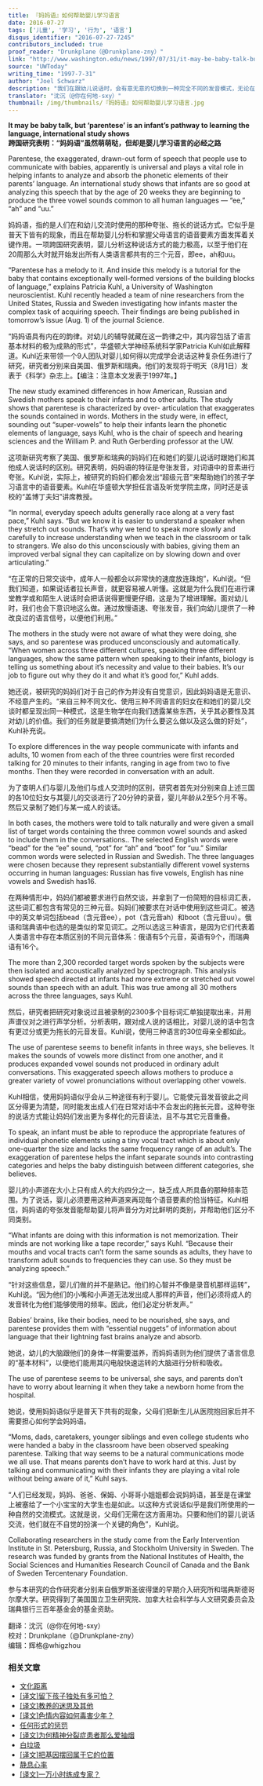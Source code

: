 ```yaml
---
title: 『妈妈语』如何帮助婴儿学习语言
date: 2016-07-27
tags: ['儿童', '学习', '行为', '语言']
disqus_identifier: "2016-07-27-7245"
contributors_included: true
proof_reader: "Drunkplane（@Drunkplane-zny）"
link: "http://www.washington.edu/news/1997/07/31/it-may-be-baby-talk-but-parentese-is-an-infants-pathway-to-learning-the-language-international-study-shows/"
source: "UWToday"
writing_time: "1997-7-31"
author: "Joel Schwarz"
description: "我们在跟幼儿说话时，会有意无意的切换到一种完全不同的发音模式，无论在语速、声调、口型、用词等方面，都和成人间对话有着极大差异，乍看起来，这似乎只是婴儿的柔弱可爱所引发的一种情绪反应，可实际上，语音模式这一转换有着特定而精致的功能。"
translator: "沈沉（@你在何地-sxy）"
thumbnail: /img/thumbnails/『妈妈语』如何帮助婴儿学习语言.jpg
---
```


**It may be baby talk, but ‘parentese’ is an infant’s pathway to learning the language, international study shows**  
**跨国研究表明：“妈妈语”虽然萌萌哒，但却是婴儿学习语言的必经之路**

Parentese, the exaggerated, drawn-out form of speech that people use to communicate with babies, apparently is universal and plays a vital role in helping infants to analyze and absorb the phonetic elements of their parents’ language. An international study shows that infants are so good at analyzing this speech that by the age of 20 weeks they are beginning to produce the three vowel sounds common to all human languages — “ee,” “ah” and “uu.”

妈妈语，指的是人们在和幼儿交流时使用的那种夸张、拖长的说话方式。它似乎是普天下皆有的现象，而且在帮助婴儿分析和掌握父母语言的语音要素方面发挥着关键作用。一项跨国研究表明，婴儿分析这种说话方式的能力极高，以至于他们在20周那么大时就开始发出所有人类语言都共有的三个元音，即ee，ah和uu。

“Parentese has a melody to it. And inside this melody is a tutorial for the baby that contains exceptionally well-formed versions of the building blocks of language,” explains Patricia Kuhl, a University of Washington neuroscientist. Kuhl recently headed a team of nine researchers from the United States, Russia and Sweden investigating how infants master the complex task of acquiring speech. Their findings are being published in tomorrow’s issue (Aug. 1) of the journal Science.

“妈妈语具有内在的韵律。对幼儿的辅导就藏在这一韵律之中，其内容包括了语言基本材料的极为成熟的形式”，华盛顿大学神经系统科学家Patricia Kuhl如此解释道。Kuhl近来带领一个9人团队对婴儿如何得以完成学会说话这种复杂任务进行了研究，研究者分别来自美国、俄罗斯和瑞典。他们的发现将于明天（8月1日）发表于《科学》杂志上。【编注：注意本文发表于1997年。】

The new study examined differences in how American, Russian and Swedish mothers speak to their infants and to other adults. The study shows that parentese is characterized by over- articulation that exaggerates the sounds contained in words. Mothers in the study were, in effect, sounding out “super-vowels” to help their infants learn the phonetic elements of language, says Kuhl, who is the chair of speech and hearing sciences and the William P. and Ruth Gerberding professor at the UW.

这项新研究考察了美国、俄罗斯和瑞典的妈妈们在和她们的婴儿说话时跟她们和其他成人说话时的区别。研究表明，妈妈语的特征是夸张发音，对词语中的音素进行夸张。Kuhl说，实际上，被研究的妈妈们都会发出“超级元音”来帮助她们的孩子学习语言中的语音要素。Kuhl在华盛顿大学担任言语及听觉学院主席，同时还是该校的“盖博丁夫妇”讲席教授。

“In normal, everyday speech adults generally race along at a very fast pace,” Kuhl says. “But we know it is easier to understand a speaker when they stretch out sounds. That’s why we tend to speak more slowly and carefully to increase understanding when we teach in the classroom or talk to strangers. We also do this unconsciously with babies, giving them an improved verbal signal they can capitalize on by slowing down and over articulating.”

“在正常的日常交谈中，成年人一般都会以非常快的速度放连珠炮”，Kuhl说。“但我们知道，如果说话者拉长声音，就更容易被人听懂。这就是为什么我们在进行课堂教学或和陌生人说话时会把话说得更慢更仔细，这是为了增进理解。面对幼儿时，我们也会下意识地这么做。通过放慢语速、夸张发音，我们向幼儿提供了一种改良过的语言信号，以便他们利用。”

The mothers in the study were not aware of what they were doing, she says, and so parentese was produced unconsciously and automatically. “When women across three different cultures, speaking three different languages, show the same pattern when speaking to their infants, biology is telling us something about it’s necessity and value to their babies. It’s our job to figure out why they do it and what it’s good for,” Kuhl adds.

她还说，被研究的妈妈们对于自己的作为并没有自觉意识，因此妈妈语是无意识、不经意产生的。“来自三种不同文化、使用三种不同语言的妇女在和她们的婴儿交谈时都呈现出同一种模式，这是生物学在向我们透露某些东西，关乎其必要性及其对幼儿的价值。我们的任务就是要搞清她们为什么要这么做以及这么做的好处”，Kuhl补充说。

To explore differences in the way people communicate with infants and adults, 10 women from each of the three countries were first recorded talking for 20 minutes to their infants, ranging in age from two to five months. Then they were recorded in conversation with an adult.

为了查明人们与婴儿及他们与成人交流时的区别，研究者首先对分别来自上述三国的各10位妇女与其婴儿的交谈进行了20分钟的录音，婴儿年龄从2至5个月不等。然后又录制了她们与某一成人的谈话。

In both cases, the mothers were told to talk naturally and were given a small list of target words containing the three common vowel sounds and asked to include them in the conversations.. The selected English words were “bead” for the “ee” sound, “pot” for “ah” and “boot” for “uu.” Similar common words were selected in Russian and Swedish. The three languages were chosen because they represent substantially different vowel systems occurring in human languages: Russian has five vowels, English has nine vowels and Swedish has16.

在两种情形中，妈妈们都被要求进行自然交谈，并拿到了一份简短的目标词汇表，这些词汇都包含有常见的三种元音。妈妈们被要求在对话中使用到这些词汇。被选中的英文单词包括bead（含元音ee），pot（含元音ah）和boot（含元音uu）。俄语和瑞典语中也选的是类似的常见词汇。之所以选这三种语言，是因为它们代表着人类语言中存在本质区别的不同元音体系：俄语有5个元音，英语有9个，而瑞典语有16个。

The more than 2,300 recorded target words spoken by the subjects were then isolated and acoustically analyzed by spectrograph. This analysis showed speech directed at infants had more extreme or stretched out vowel sounds than speech with an adult. This was true among all 30 mothers across the three languages, says Kuhl.

然后，研究者把研究对象说过且被录制的2300多个目标词汇单独提取出来，并用声谱仪对之进行声学分析。分析表明，跟对成人说的话相比，对婴儿说的话中包含有更过分或更为拖长的元音发音。Kuhl说，使用三种语言的30位母亲全都如此。

The use of parentese seems to benefit infants in three ways, she believes. It makes the sounds of vowels more distinct from one another, and it produces expanded vowel sounds not produced in ordinary adult conversations. This exaggerated speech allows mothers to produce a greater variety of vowel pronunciations without overlapping other vowels.

Kuhl相信，使用妈妈语似乎会从三种途径有利于婴儿。它能使元音发音彼此之间区分得更为清楚，同时能发出成人们在日常对话中不会发出的拖长元音。这种夸张的说话方式能让妈妈们发出更为多样化的元音读法，且不与其它元音重叠。

To speak, an infant must be able to reproduce the appropriate features of individual phonetic elements using a tiny vocal tract which is about only one-quarter the size and lacks the same frequency range of an adult’s. The exaggeration of parentese helps the infant separate sounds into contrasting categories and helps the baby distinguish between different categories, she believes.

婴儿的小声道在大小上只有成人的大约四分之一，缺乏成人所具备的那种频率范围。为了说话，婴儿必须要用这种声道来再现每个语音要素的恰当特征。Kuhl相信，妈妈语的夸张发音能帮助婴儿将声音分为对比鲜明的类别，并帮助他们区分不同类别。

“What infants are doing with this information is not memorization. Their minds are not working like a tape recorder,” says Kuhl. “Because their mouths and vocal tracts can’t form the same sounds as adults, they have to transform adult sounds to frequencies they can use. So they must be analyzing speech.”

“针对这些信息，婴儿们做的并不是熟记。他们的心智并不像是录音机那样运转”，Kuhl说。“因为他们的小嘴和小声道无法发出成人那样的声音，他们必须将成人的发音转化为他们能够使用的频率。因此，他们必定分析发声。”

Babies’ brains, like their bodies, need to be nourished, she says, and parentese provides them with “essential nuggets” of information about language that their lightning fast brains analyze and absorb.

她说，幼儿的大脑跟他们的身体一样需要滋养，而妈妈语则为他们提供了语言信息的“基本材料”，以便他们能用其闪电般快速运转的大脑进行分析和吸收。

The use of parentese seems to be universal, she says, and parents don’t have to worry about learning it when they take a newborn home from the hospital.

她说，使用妈妈语似乎是普天下共有的现象，父母们把新生儿从医院抱回家后并不需要担心如何学会妈妈语。

“Moms, dads, caretakers, younger siblings and even college students who were handed a baby in the classroom have been observed speaking parentese. Talking that way seems to be a natural communications mode we all use. That means parents don’t have to work hard at this. Just by talking and communicating with their infants they are playing a vital role without being aware of it,” Kuhl says.

“人们已经发现，妈妈、爸爸、保姆、小哥哥小姐姐都会说妈妈语，甚至是在课堂上被塞给了一个小宝宝的大学生也是如此。以这种方式说话似乎是我们所使用的一种自然的交流模式。这就是说，父母们无需在这方面用功。只要和他们的婴儿说话交流，他们就在不自觉的扮演一个关键的角色”，Kuhl说。

Collaborating researchers in the study come from the Early Intervention Institute in St. Petersburg, Russia, and Stockholm University in Sweden. The research was funded by grants from the National Institutes of Health, the Social Sciences and Humanities Research Council of Canada and the Bank of Sweden Tercentenary Foundation.

参与本研究的合作研究者分别来自俄罗斯圣彼得堡的早期介入研究所和瑞典斯德哥尔摩大学。研究得到了美国国立卫生研究院、加拿大社会科学与人文研究委员会及瑞典银行三百年基金会的基金资助。


翻译：沈沉（@你在何地-sxy）  
校对：Drunkplane（@Drunkplane-zny）  
编辑：辉格@whigzhou


### 相关文章

* [文化距离](https://headsalon.org/archives/7635.html "文化距离")
* [[译文]留下孩子独处有多可怕？](https://headsalon.org/archives/7513.html "[译文]留下孩子独处有多可怕？")
* [[译文]教养的迷思及其他](https://headsalon.org/archives/7476.html "[译文]教养的迷思及其他")
* [[译文]色情内容如何毒害少年？](https://headsalon.org/archives/7470.html "[译文]色情内容如何毒害少年？")
* [任何形式的惩罚](https://headsalon.org/archives/7774.html "任何形式的惩罚")
* [[译文]为何精神分裂症患者那么爱抽烟](https://headsalon.org/archives/7262.html "[译文]为何精神分裂症患者那么爱抽烟")
* [白垃圾](https://headsalon.org/archives/7288.html "白垃圾")
* [[译文]把基因摆回属于它的位置](https://headsalon.org/archives/7170.html "[译文]把基因摆回属于它的位置")
* [静息心率](https://headsalon.org/archives/7207.html "静息心率")
* [[译文]一万小时练成专家？](https://headsalon.org/archives/7082.html "[译文]一万小时练成专家？")
